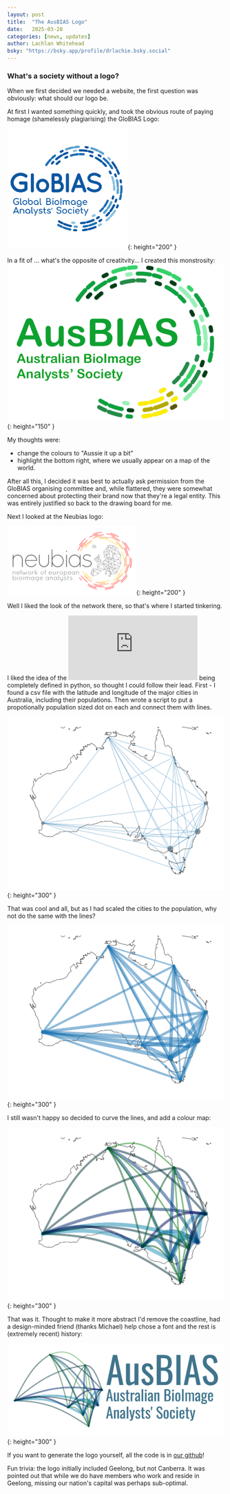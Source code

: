 ```yaml
---
layout: post
title:  "The AusBIAS Logo"
date:   2025-03-28
categories: [news, updates]
author: Lachlan Whitehead
bsky: "https://bsky.app/profile/drlachie.bsky.social"
---
```


### What's a society without a logo? 

When we first decided we needed a website, the first question was obviously: what should our logo be. 

At first I wanted something quickly, and took the obvious route of paying homage (shamelessly plagiarising) the GloBIAS Logo:

![Globias Logo](/assets/images/globias_logo.png){: height="200" }

In a fit of ... what's the opposite of creatitvity... I created this monstrosity: 
![Original Ausbias Logo](/assets/images/old_logo_DoNotUse.png){: height="150" }


My thoughts were: 

- change the colours to "Aussie it up a bit" 
- highlight the bottom right, where we usually appear on a map of the world. 


After all this, I decided it was best to actually ask permission from the GloBIAS organising committee and, while flattered, they were somewhat concerned about protecting their brand now that they're a legal entity. This was entirely justified so back to the drawing board for me.

Next I looked at the Neubias logo: 

![Neubias Logo](/assets/images/neubias_logo.png){: height="200" }

Well I liked the look of the network there, so that's where I started tinkering. 

I liked the idea of the ![napari logo](https://napari.org/dev/naps/5-new-logo.html) being completely defined in python, so thought I could follow their lead. First - I found a csv file with the latitude and longitude of the major cities in Australia, including their populations. Then wrote a script to put a propotionally population sized dot on each and connect them with lines.

![Australia with striaght lines connecting population centers](/assets/images/straight_lines.png){: height="300" }

That was cool and all, but as I had scaled the cities to the population, why not do the same with the lines? 

![Getting closer](/assets/images/scale_lines.png){: height="300" }

I still wasn't happy so decided to curve the lines, and add a colour map: 

![Almost there...](/assets/images/almost_final.png){: height="300" }

That was it. Thought to make it more abstract I'd remove the coastline, had a design-minded friend (thanks Michael) help chose a font and the rest is (extremely recent) history:

![Ausbias Final Logo](/assets/images/banner_logo.png){: height="300" }

If you want to generate the logo yourself, all the code is in [our github](https://github.com/ausbias/ausbias.github.io/tree/main/logo_stuff)! 

Fun trivia: the logo initially included Geelong, but not Canberra. It was pointed out that while we do have members who work and reside in Geelong, missing our nation's capital was perhaps sub-optimal. 
